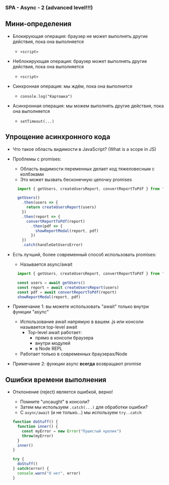 ### SPA - Async - 2 (advanced level!!!)

## Мини-определения

- Блокирующая операция: браузер не может выполнять другие действия, пока она выполняется
  - `<script>`
- Неблокирующая операция: браузер может выполнять другие действия, пока она выполняется
  - `<script>`

- Синхронная операция: мы ждём, пока она выполнится
  - `console.log("Картошка")`
- Асинхронная операция: мы можем выполнять другие действия, пока она выполняется
  - `setTimeout(...)`

## Упрощение асинхронного кода

- Что такое область видимости в JavaScript? (What is a scope in JS)
- Проблемы с promises:
  - Область видимости переменных делает код тяжеловесным с колбэками
  - Это может вызвать бесконечную цепочку promises

  ```js
    import { getUsers, createUsersReport, convertReportToPdf } from './reportz.js'

    getUsers()
      .then(users => {
        return createUsersReport(users)
      })
      .then(report => {
        convertReportToPdf(report)
          .then(pdf => {
            showReportModal(report, pdf)
          })
      })
      .catch(handleGetUsersError)
  ```

- Есть лучший, более современный способ использовать promises:
  - Называется async/await

  ```js
    import { getUsers, createUsersReport, convertReportToPdf } from './reportz.js'

    const users = await getUsers()
    const report = await createUsersReport(users)
    const pdf = await convertReportToPdf(report)
    showReportModal(report, pdf)
  ```

- Примечание 1: вы можете использовать "await" только внутри функции "async"
  - Использование await напрямую в вашем .js или консоли называется top-level await
    - Top-level await работает:
      - прямо в консоли браузера
      - внутри модулей
      - в Node REPL
  - Работает только в современных браузерах/Node

- Примечание 2: функции async **всегда** возвращают promise

## Ошибки времени выполнения

- Отклонение (reject) является ошибкой, верно!
  - Помните "uncaught" в консоли?
  - Затем мы используем `.catch(...)` для обработки ошибки?
  - С `async/await` (и не только...) мы используем `try..catch`

  ```js
  function doStuff() {
    function inner() {
      const myError = new Error("Пушистый кролик")
      throw(myError)
    }
    inner()
  }

  try {
    doStuff()
  } catch(error) {
    console.warn("О нет", error)
  }
  ```